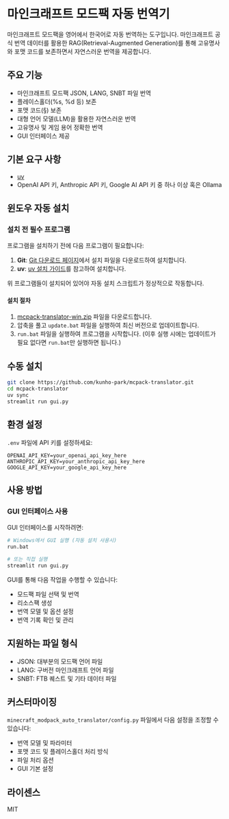 # 마인크래프트 모드팩 자동 번역기

마인크래프트 모드팩을 영어에서 한국어로 자동 번역하는 도구입니다. 마인크래프트 공식 번역 데이터를 활용한 RAG(Retrieval-Augmented Generation)를 통해 고유명사와 포맷 코드를 보존하면서 자연스러운 번역을 제공합니다.

## 주요 기능

- 마인크래프트 모드팩 JSON, LANG, SNBT 파일 번역
- 플레이스홀더(%s, %d 등) 보존
- 포맷 코드(§) 보존
- 대형 언어 모델(LLM)을 활용한 자연스러운 번역
- 고유명사 및 게임 용어 정확한 번역
- GUI 인터페이스 제공

## 기본 요구 사항
- [uv](https://github.com/astral-sh/uv)
- OpenAI API 키, Anthropic API 키, Google AI API 키 중 하나 이상 혹은 Ollama

## 윈도우 자동 설치

### 설치 전 필수 프로그램

프로그램을 설치하기 전에 다음 프로그램이 필요합니다:

1. **Git**: [Git 다운로드 페이지](https://git-scm.com/downloads/win)에서 설치 파일을 다운로드하여 설치합니다.
2. **uv**: [uv 설치 가이드](https://docs.astral.sh/uv/getting-started/installation/#__tabbed_1_2)를 참고하여 설치합니다.

위 프로그램들이 설치되어 있어야 자동 설치 스크립트가 정상적으로 작동합니다.

#### 설치 절차

1. [mcpack-translator-win.zip](https://github.com/kunho-park/mcpack-translator/releases/download/setup/mcpack-translator-win.zip) 파일을 다운로드합니다.
2. 압축을 풀고 `update.bat` 파일을 실행하여 최신 버전으로 업데이트합니다.
3. `run.bat` 파일을 실행하여 프로그램을 시작합니다.
   (이후 실행 시에는 업데이트가 필요 없다면 `run.bat`만 실행하면 됩니다.)

## 수동 설치
```bash
git clone https://github.com/kunho-park/mcpack-translator.git
cd mcpack-translator
uv sync
streamlit run gui.py
```

## 환경 설정

`.env` 파일에 API 키를 설정하세요:
```
OPENAI_API_KEY=your_openai_api_key_here
ANTHROPIC_API_KEY=your_anthropic_api_key_here
GOOGLE_API_KEY=your_google_api_key_here
```

## 사용 방법

### GUI 인터페이스 사용

GUI 인터페이스를 시작하려면:

```bash
# Windows에서 GUI 실행 (자동 설치 사용시)
run.bat

# 또는 직접 실행
streamlit run gui.py
```

GUI를 통해 다음 작업을 수행할 수 있습니다:
- 모드팩 파일 선택 및 번역
- 리소스팩 생성
- 번역 모델 및 옵션 설정
- 번역 기록 확인 및 관리

## 지원하는 파일 형식

- JSON: 대부분의 모드팩 언어 파일
- LANG: 구버전 마인크래프트 언어 파일
- SNBT: FTB 퀘스트 및 기타 데이터 파일

## 커스터마이징

`minecraft_modpack_auto_translator/config.py` 파일에서 다음 설정을 조정할 수 있습니다:

- 번역 모델 및 파라미터
- 포맷 코드 및 플레이스홀더 처리 방식
- 파일 처리 옵션
- GUI 기본 설정

## 라이센스

MIT
